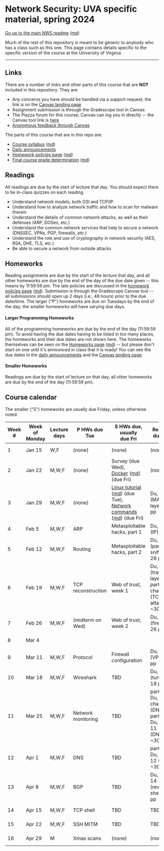 Network Security: UVA specific material, spring 2024
==================================================

[Go up to the main NWS readme](../readme.html) ([md](../readme.md))

Much of the rest of this repository is meant to be generic to anybody who has a class such as this one. This page contains details specific to the specific version of the course at the University of Virginia.

------------------------------------------------------------

Links
-----

There are a number of links and other parts of this course that are **NOT** included in this repository. They are:

- Any concerns you have should be handled via a support request; the link is on the [Canvas landing page][1]
- Assignment submission is through the Gradescope tool in Canvas
- The Piazza forum for this course; Canvas can log you in directly -- the Canvas tool link is [here](https://canvas.its.virginia.edu/courses/92875/external_tools/21)
- [Anonymous feedback through Canvas](https://canvas.its.virginia.edu/courses/92875/external_tools/5876)

<!-- no longer available in canvas:

- ~~[Email list archive](...): not a canvas tool~~
- ~~[Anonymous feedback](...): not a canvas tool~~

--> 

The parts of this course that are in this repo are:

- [Course syllabus](syllabus.html) ([md](syllabus.md))
- [Daily announcements](daily-announcements.html#/)
- [Homework policies page](hw-policies.html) ([md](hw-policies.md))
- [Final course grade determination](grades.html) ([md](grades.md))


Readings
--------

<!-- All scholarly articles (such as from the ACM digital library) can be obtained from free from any UVA wireless network. Some of them you will *NOT* be able to get it for free from your home Internet provider such as Comcast (unless you live in a UVA dorm, of course) without using a UVA VPN. -->

All readings are due by the start of lecture that day. You should expect there to be in-class quizzes on each reading.

- Understand network models, both OSI and TCP/IP
- Understand how to analyze network traffic and how to scan for malware therein 
- Understand the details of common network attacks, as well as their defenses (ARP, DOSes, etc.)
- Understand the common network services that help to secure a network (DNSSEC, VPNs, PGP, firewalls, etc.)
- Understand the role and use of cryptography in network security (AES, RSA, DHE, TLS, etc.)
- Be able to secure a network from outside attacks


Homeworks
---------

Reading assignments are due by the start of the lecture that day, and all other homeworks are due by the end of the day of the due date given -- this means by 11:59:59 pm. The late policies are discussed in the [homework policies page](hw-policies.html) ([md](hw-policies.md)). Submission is through the Gradescope Canvas tool -- all submissions should open up 2 days (i.e., 48 hours) prior to the due date/time. The larger ("P") homeworks are due on Tuesdays by the end of the day; the smaller homeworks will have varying due days.


#### Larger Programming Homeworks

All of the programming homeworks are due by the end of the day (11:59:59 pm). To avoid having the due dates having to be listed in too many places, the homeworks and their due dates are not shown here. The homeworks themselves can be seen on the [Homeworks page](../hws/index.html) ([md](../hws/index.md)) -- but please don't start on one until it's announced in class that it is ready! You can see the due dates in the [daily announcements](daily-announcements.html#/) and the [Canvas landing page][1].


#### Smaller Homeworks

Readings are due by the start of lecture on that day; all other homeworks are due by the end of the day (11:59:59 pm).



Course calendar
---------------

The smaller ("S") homeworks are usually due Friday, unless otherwise noted.

| Week # | Week of Monday | Lecture days | P HWs due Tue | S HWs due, usually <br> due Fri | Readings due Mon | Expected Topics | Actual Progress |
|--------|----------------|--------------|---------|---------|-----------------|-----------------|-----------------|
| 1  | Jan 15 | W,F | (none) | (none) | (none) | [Course introduction](../slides/introduction.html#/) | |
| 2  | Jan 22 | M,W,F | (none) | Survey (due Wed), <br> [Docker](../hws/docker/index.html) ([md](../hws/docker/index.md)) (due Fri) | (none) | [Network Security Basics](https://www.handsonsecurity.net/files/slides/N01_Network_Basics.pptx) | |
| 3  | Jan 29 | M,W,F | (none) | [Linux tutorial](../hws/linux/index.html) ([md](../hws/linux/index.md)) (due Tue), <br> [Network commands](../hws/netcmds/index.html) ([md](../hws/netcmds/index.md)) (due Fri) | Du, chap 2 (MAC layer); 18 pp | [MAC Layer and Attacks](https://www.handsonsecurity.net/files/slides/N02_MAC_ARP.pptx) | |
| 4  | Feb 5  | M,W,F | ARP | Metasploitable hacks, part 1 | Du, chap 3 (IP); 22 pp | [IP Layer and Attacks](https://www.handsonsecurity.net/files/slides/N03_IP_ICMP.pptx) | |
| 5  | Feb 12 | M,W,F | Routing | Metasploitable hacks, part 2 | Du, chap 4 (packet sniffing); 28 pp | [Packet Sniffing & Spoofing](https://www.handsonsecurity.net/files/slides/N04_Sniffing_Spoofing.pptx) | |
| 6  | Feb 19 | M,W,F | TCP reconstruction | Web of trust, week 1 | Du, chap 5 (transport layer) & <br> parts of chap 6 (TCP attacks); ~30 pp | [TCP & attacks](https://www.handsonsecurity.net/files/slides/N06_TCP.pptx), [UDP & attacks](https://www.handsonsecurity.net/files/slides/N05_UDP.pptx) | |
| 7  | Feb 26 | M,W,F | (midterm on Wed) | Web of trust, week 2 | Du, chap 7 (firewall); 26 pp | [Firewall](https://www.handsonsecurity.net/files/slides/N07_Firewalls.pptx) | |
| 8  | Mar 4  |       | | | | Spring break (no classes) | |
| 9  | Mar 11 | M,W,F | Protocol | Firewall configuration | Du, chap 8 (VPN); 32 pp | [Virtual Private Network](https://www.handsonsecurity.net/files/slides/N08_VPN.pptx) | |
| 10 | Mar 18 | M,W,F | Wireshark | TBD | Du, chap 9 (tunneling); 18 pp | [Tunneling and Firewall Evasion](https://www.handsonsecurity.net/files/slides/N09_Tunneling.pptx) | |
| 11 | Mar 25 | M,W,F | Network monitoring | TBD | parts of Du, chapter 10 (DNS), <br> parts of Du, chap 11 (DNSSEC); ~30 pp | [DNS and Attacks](https://www.handsonsecurity.net/files/slides/N10_DNS.pptx), [DNSSEC](https://www.handsonsecurity.net/files/slides/N11_DNSSEC.pptx) | |
| 12 | Apr 1  | M,W,F | DNS | TBD | parts of Du, chap 12 (BGP); ~30 pp | [BGP and Attacks](https://www.handsonsecurity.net/files/slides/N12_BGP.pptx) | |
| 13 | Apr 8  | M,W,F | BGP | TBD | Du, chap 14 (reverse shell); 14 pp | [Reverse Shell](https://www.handsonsecurity.net/files/slides/N14_Reverse_Shell.pptx) | |
| 14 | Apr 15 | M,W,F | TCP shell | TBD | TBD | [Web Security Basics](https://www.handsonsecurity.net/files/slides/W01_Web_Security_Basics.pptx), [XSS](https://www.handsonsecurity.net/files/slides/W03_Web_XSS.pptx) | |
| 15 | Apr 22 | M,W,F | SSH MITM | TBD | TBD | Miscellaneous Topics | |
| 16 | Apr 29 | M     | Xmas scans | (none) | (none) | [Course conclusion](slides/conclusion.html#/) | |

[1]: https://canvas.its.virginia.edu/courses/92875
